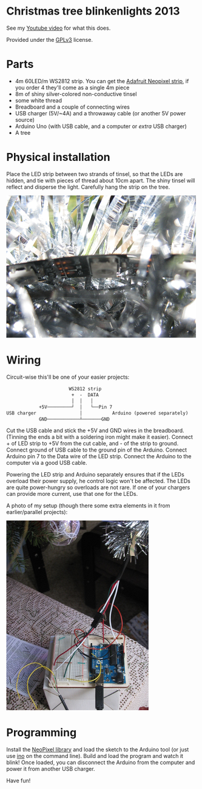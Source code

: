 # Christmas tree blinkenlights 2013

See my [Youtube video] for what this does.

Provided under the [GPLv3] license.

# Parts

* 4m 60LED/m WS2812 strip. You can get the [Adafruit Neopixel strip],
  if you order 4 they'll come as a single 4m piece
* 8m of shiny silver-colored non-conductive tinsel
* some white thread
* Breadboard and a couple of connecting wires
* USB charger (5V/~4A) and a throwaway cable (or another 5V power source)
* Arduino Uno (with USB cable, and a computer or *extra* USB charger)
* A tree

# Physical installation

Place the LED strip between two strands of tinsel, so that the LEDs are hidden,
and tie with pieces of thread about 10cm apart.
The shiny tinsel will reflect and disperse the light.
Carefully hang the strip on the tree.

![photo of strip in tinsel](strip-in-tinsel.jpg)

# Wiring

Circuit-wise this'll be one of your easier projects:

                           WS2812 strip
                            +  -  DATA
                            │  │   │
                +5V─────────┘  │   └──Pin 7
    USB charger                │           Arduino (powered separately)
                GND────────────┴───────GND

Cut the USB cable and stick the +5V and GND wires in the breadboard.
(Tinning the ends a bit with a soldering iron might make it easier).
Connect + of LED strip to +5V from the cut cable, and - of the strip to ground.
Connect ground of USB cable to the ground pin of the Arduino.
Connect Arduino pin 7 to the Data wire of the LED strip.
Connect the Arduino to the computer via a good USB cable.

Powering the LED strip and Arduino separately ensures that if the LEDs
overload their power supply, he control logic won't be affected.
The LEDs are quite power-hungry so overloads are not rare.
If one of your chargers can provide more current, use that one for the LEDs.

A photo of my setup (though there some extra elements in it from
earlier/parallel projects):

![photo of Arduino & Breadboard](arduino.jpg)

# Programming

Install the [NeoPixel library] and load the sketch to the Arduino tool
(or just use [ino] on the command line).
Build and load the program and watch it blink!
Once loaded, you can disconnect the Arduino from the computer and power it from
another USB charger.

Have fun!

[Youtube video]: http://www.youtube.com/watch?v=JaaDgWfSxLg
[GPLv3]: http://www.gnu.org/licenses/gpl-3.0.html
[NeoPixel library]: https://github.com/adafruit/Adafruit_NeoPixel
[Adafruit Neopixel strip]: http://www.adafruit.com/products/1138
[ino]: http://inotool.org/
